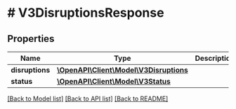 # # V3DisruptionsResponse

## Properties

Name | Type | Description | Notes
------------ | ------------- | ------------- | -------------
**disruptions** | [**\OpenAPI\Client\Model\V3Disruptions**](V3Disruptions.md) |  | [optional]
**status** | [**\OpenAPI\Client\Model\V3Status**](V3Status.md) |  | [optional]

[[Back to Model list]](../../README.md#models) [[Back to API list]](../../README.md#endpoints) [[Back to README]](../../README.md)
